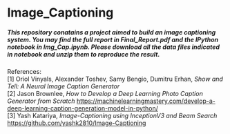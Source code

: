 # Image_Captioning
##### This repository conatains a project aimed to build an image captioning system.  You may find the full report in Final_Report.pdf and the IPython notebook in Img_Cap.ipynb.  Please download all the data files indicated in notebook and unzip them to reproduce the result.

References:  
[1] Oriol Vinyals, Alexander Toshev, Samy Bengio, Dumitru Erhan, *Show and Tell: A Neural Image Caption Generator*  
[2] Jason Brownlee, *How to Develop a Deep Learning Photo Caption Generator from Scratch* https://machinelearningmastery.com/develop-a-deep-learning-caption-generation-model-in-python/  
[3] Yash Katariya, *Image-Captioning using InceptionV3 and Beam Search* https://github.com/yashk2810/Image-Captioning  
